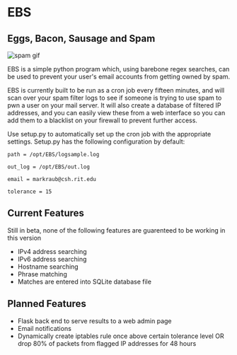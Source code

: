 # EBS
## Eggs, Bacon, Sausage and Spam

![spam gif](http://68.media.tumblr.com/6f70a3509189c6148a25c6782ce41fdc/tumblr_ndjj6nDkt91u0k6deo1_500.gif)


EBS is a simple python program which, using barebone regex searches, can be used to prevent your user's email accounts from getting owned by spam.

EBS is currently built to be run as a cron job every fifteen minutes, and will scan over your spam filter logs to see if someone is trying to use spam to pwn a user on your mail server. It will also create a database of filtered IP addresses, and you can easily view these from a web interface so you can add them to a blacklist on your firewall to prevent further access. 

Use setup.py to automatically set up the cron job with the appropriate settings. Setup.py has the following configuration by default:

```
path = /opt/EBS/logsample.log

out_log = /opt/EBS/out.log

email = markraub@csh.rit.edu

tolerance = 15

```

## Current Features
Still in beta, none of the following features are guarenteed to be working in this version
* IPv4 address searching
* IPv6 address searching
* Hostname searching
* Phrase matching
* Matches are entered into SQLite database file

## Planned Features
* Flask back end to serve results to a web admin page
* Email notifications
* Dynamically create iptables rule once above certain tolerance level OR drop 80% of packets from flagged IP addresses for 48 hours
 
